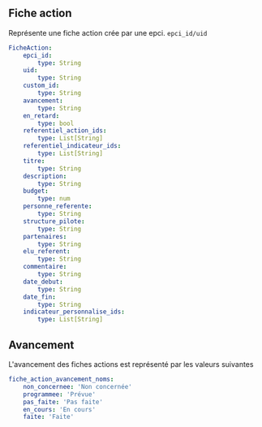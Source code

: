 ## Fiche action

Représente une fiche action crée par une epci.
`epci_id/uid`

```yaml
FicheAction:
    epci_id:
        type: String
    uid:
        type: String
    custom_id:
        type: String
    avancement:
        type: String
    en_retard:
        type: bool
    referentiel_action_ids:
        type: List[String]
    referentiel_indicateur_ids:
        type: List[String]
    titre:
        type: String
    description:
        type: String
    budget:
        type: num
    personne_referente:
        type: String
    structure_pilote:
        type: String
    partenaires:
        type: String
    elu_referent:
        type: String
    commentaire:
        type: String
    date_debut:
        type: String
    date_fin:
        type: String
    indicateur_personnalise_ids:
        type: List[String]
```

## Avancement

L'avancement des fiches actions est représenté par les valeurs suivantes

```yaml
fiche_action_avancement_noms:
    non_concernee: 'Non concernée'
    programmee: 'Prévue'
    pas_faite: 'Pas faite'
    en_cours: 'En cours'
    faite: 'Faite'
```
